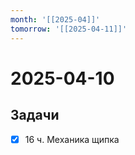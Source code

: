 ```yaml
---
month: '[[2025-04]]'
tomorrow: '[[2025-04-11]]'
---
```


# 2025-04-10

## Задачи

 - [x] 16 ч. Механика щипка
